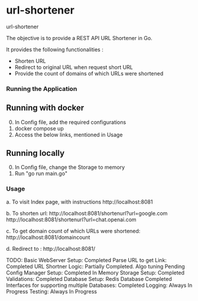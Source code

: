 # url-shortener
url-shortener

The objective is to provide a REST API URL Shortener in Go.

It provides the following functionalities :
- Shorten URL
- Redirect to original URL when request short URL
- Provide the count of domains of which URLs were shortened

### Running the Application
## Running with docker

0. In Config file, add the required configurations
1. docker compose up    
2. Access the below links, mentioned in Usage

## Running locally
0. In Config file, change the Storage to memory
1. Run "go run main.go"


### Usage

a. To visit Index page, with instructions
    http://localhost:8081

b. To shorten url:
    http://localhost:8081/shortenurl?url=google.com
    http://localhost:8081/shortenurl?url=chat.openai.com

c. To get domain count of which URLs were shortened:
    http://localhost:8081/domaincount

d. Redirect to :
    http://localhost:8081/



TODO:
Basic WebServer Setup: Completed
Parse URL to get Link: Completed
URL Shortner Logic: Partially Completed. Algo tuning Pending
Config Manager Setup: Completed
In Memory Storage Setup: Completed
Validations: Completed
Database Setup: Redis Database Completed
Interfaces for supporting multiple Databases: Completed
Logging: Always In Progress
Testing: Always In Progress
